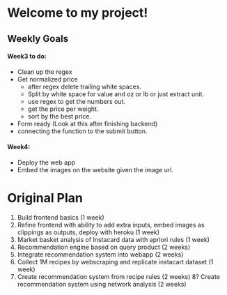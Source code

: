 # Welcome to my project!
## Weekly Goals
#### Week3 to do:
 * Clean up the regex
 * Get normalized price 
    * after regex delete trailing white spaces.
    * Split by white space for value and oz or lb or just extract unit.
    * use regex to get the numbers out.
    * get the price per weight.
    * sort by the best price.
 * Form ready (Look at this after finishing backend)
 * connecting the function to the submit button.
 #### Week4:
   * Deploy the web app
   * Embed the images on the website given the image url.
    
# Original Plan
1. Build frontend basics (1 week)
2. Refine frontend with ability to add extra inputs, embed images as clippings as outputs, deploy with heroku (1 week)
3. Market basket analysis of Instacard data with apriori rules (1 week) 
4. Recommendation engine based on query product (2 weeks) 
5. Integrate recommendation system into webapp (2 weeks) 
6. Collect 1M recipes by webscraping and replicate instacart dataset (1 week) 
7. Create recommendation system from recipe rules (2 weeks) 
8? Create recommendation system using network analysis (2 weeks)